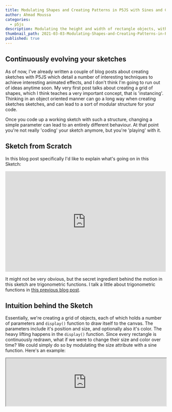 ```yaml
---
title: Modulating Shapes and Creating Patterns in P5JS with Sines and Cosines
author: Ahmad Moussa
categories:
  - p5js
description: Modulating the height and width of rectangle objects, with respect to their x and y coordinates allows you to create interesting patterns, this blog post explains how to achieve this effect.
thumbnail_path: 2021-03-03-Modulating-Shapes-and-Creating-Patterns-in-P5JS-with-Sines-and-Cosines.png
published: true
---
```


<h2>Continuously evolving your sketches</h2>
<p>As of now, I've already written a couple of blog posts about creating sketches with P5JS which detail a number of interesting techniques to achieve interesting animated effects, and I don't think I'm going to run out of ideas anytime soon. My very first post talks about creating a grid of shapes, which I think teaches a very important concept, that is 'instancing'. Thinking in an object oriented manner can go a long way when creating sketches sketches, and can lead to a sort of modular structure for your code.</p> 

<p>Once you code up a working sketch with such a structure, changing a simple parameter can lead to an entirely different behaviour. At that point you're not really 'coding' your sketch anymore, but you're 'playing' with it.</p>

<h2>Sketch from Scratch</h2>
<p>In this blog post specifically I'd like to explain what's going on in this Sketch:</p>

<iframe width="100%" height="315" src="https://www.youtube.com/embed/f0RLlSmxfK8" frameborder="0" allow="accelerometer; autoplay; clipboard-write; encrypted-media; gyroscope; picture-in-picture" allowfullscreen></iframe>

<p>It might not be very obvious, but the secret ingredient behind the motion in this sketch are trigonometric functions. I talk a little about trigonometric functions in <a href='https://gorillasun.de/blog/Continuous-oscillating-motion-in-P5JS-with-Sine-functions' target="_blank" rel="noopener noreferrer">this previous blog post</a>.</p>

<h2>Intuition behind the Sketch</h2>
<p>Essentially, we're creating a grid of objects, each of which holds a number of parameters and <code>display()</code> function to draw itself to the canvas. The parameters include it's position and size, and optionally also it's color. The heavy lifting happens in the <code>display()</code> function. Since every rectangle is continuously redrawn, what if we were to change their size and color over time? We could simply do so by modulating the size attribute with a sine function. Here's an example:</p>
<iframe width="100%" src="https://editor.p5js.org/AhmadMoussa/embed/HaWoY9swq"></iframe>
<pre><code>

</code></pre>
